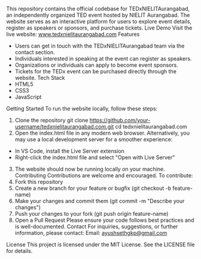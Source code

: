 This repository contains the official codebase for TEDxNIELITAurangabad, an independently
organized TED event hosted by NIELIT Aurangabad. The website serves as an interactive platform
for users to explore event details, register as speakers or sponsors, and purchase tickets.
Live Demo
Visit the live website:
www.tedxnielitaurangabad.com
Features
- Users can get in touch with the TEDxNIELITAurangabad team via the contact section.
- Individuals interested in speaking at the event can register as speakers.
- Organizations or individuals can apply to become event sponsors.
- Tickets for the TEDx event can be purchased directly through the website.
Tech Stack
- HTML5
- CSS3
- JavaScript

Getting Started
To run the website locally, follow these steps:
1. Clone the repository
 git clone https://github.com/your-username/tedxnielitaurangabad.com.git
 cd tedxnielitaurangabad.com
2. Open the index.html file in any modern web browser.
 Alternatively, you may use a local development server for a smoother experience:
 - In VS Code, install the Live Server extension
 - Right-click the index.html file and select "Open with Live Server"
3. The website should now be running locally on your machine.
Contributing
Contributions are welcome and encouraged. To contribute:
1. Fork this repository
2. Create a new branch for your feature or bugfix (git checkout -b feature-name)
3. Make your changes and commit them (git commit -m "Describe your changes")
4. Push your changes to your fork (git push origin feature-name)
5. Open a Pull Request
Please ensure your code follows best practices and is well-documented.
Contact
For inquiries, suggestions, or further information, please contact:
Email: ayushsethgkp@gmail.com

License
This project is licensed under the MIT License. See the LICENSE file for details.

